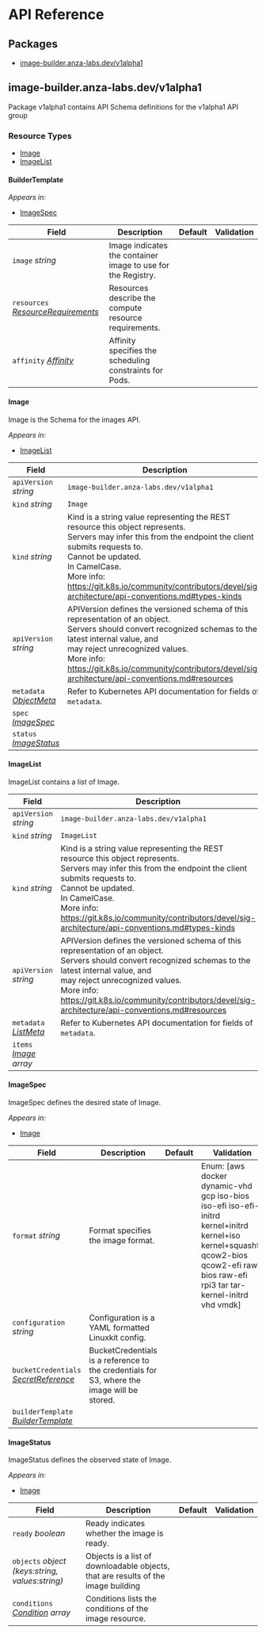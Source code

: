 # API Reference

## Packages
- [image-builder.anza-labs.dev/v1alpha1](#image-builderanza-labsdevv1alpha1)


## image-builder.anza-labs.dev/v1alpha1

Package v1alpha1 contains API Schema definitions for the  v1alpha1 API group

### Resource Types
- [Image](#image)
- [ImageList](#imagelist)



#### BuilderTemplate







_Appears in:_
- [ImageSpec](#imagespec)

| Field | Description | Default | Validation |
| --- | --- | --- | --- |
| `image` _string_ | Image indicates the container image to use for the Registry. |  |  |
| `resources` _[ResourceRequirements](https://kubernetes.io/docs/reference/generated/kubernetes-api/v1.32/#resourcerequirements-v1-core)_ | Resources describe the compute resource requirements. |  |  |
| `affinity` _[Affinity](https://kubernetes.io/docs/reference/generated/kubernetes-api/v1.32/#affinity-v1-core)_ | Affinity specifies the scheduling constraints for Pods. |  |  |


#### Image



Image is the Schema for the images API.



_Appears in:_
- [ImageList](#imagelist)

| Field | Description | Default | Validation |
| --- | --- | --- | --- |
| `apiVersion` _string_ | `image-builder.anza-labs.dev/v1alpha1` | | |
| `kind` _string_ | `Image` | | |
| `kind` _string_ | Kind is a string value representing the REST resource this object represents.<br />Servers may infer this from the endpoint the client submits requests to.<br />Cannot be updated.<br />In CamelCase.<br />More info: https://git.k8s.io/community/contributors/devel/sig-architecture/api-conventions.md#types-kinds |  |  |
| `apiVersion` _string_ | APIVersion defines the versioned schema of this representation of an object.<br />Servers should convert recognized schemas to the latest internal value, and<br />may reject unrecognized values.<br />More info: https://git.k8s.io/community/contributors/devel/sig-architecture/api-conventions.md#resources |  |  |
| `metadata` _[ObjectMeta](https://kubernetes.io/docs/reference/generated/kubernetes-api/v1.32/#objectmeta-v1-meta)_ | Refer to Kubernetes API documentation for fields of `metadata`. |  |  |
| `spec` _[ImageSpec](#imagespec)_ |  |  |  |
| `status` _[ImageStatus](#imagestatus)_ |  |  |  |


#### ImageList



ImageList contains a list of Image.





| Field | Description | Default | Validation |
| --- | --- | --- | --- |
| `apiVersion` _string_ | `image-builder.anza-labs.dev/v1alpha1` | | |
| `kind` _string_ | `ImageList` | | |
| `kind` _string_ | Kind is a string value representing the REST resource this object represents.<br />Servers may infer this from the endpoint the client submits requests to.<br />Cannot be updated.<br />In CamelCase.<br />More info: https://git.k8s.io/community/contributors/devel/sig-architecture/api-conventions.md#types-kinds |  |  |
| `apiVersion` _string_ | APIVersion defines the versioned schema of this representation of an object.<br />Servers should convert recognized schemas to the latest internal value, and<br />may reject unrecognized values.<br />More info: https://git.k8s.io/community/contributors/devel/sig-architecture/api-conventions.md#resources |  |  |
| `metadata` _[ListMeta](https://kubernetes.io/docs/reference/generated/kubernetes-api/v1.32/#listmeta-v1-meta)_ | Refer to Kubernetes API documentation for fields of `metadata`. |  |  |
| `items` _[Image](#image) array_ |  |  |  |


#### ImageSpec



ImageSpec defines the desired state of Image.



_Appears in:_
- [Image](#image)

| Field | Description | Default | Validation |
| --- | --- | --- | --- |
| `format` _string_ | Format specifies the image format. |  | Enum: [aws docker dynamic-vhd gcp iso-bios iso-efi iso-efi-initrd kernel+initrd kernel+iso kernel+squashfs qcow2-bios qcow2-efi raw-bios raw-efi rpi3 tar tar-kernel-initrd vhd vmdk] <br /> |
| `configuration` _string_ | Configuration is a YAML formatted Linuxkit config. |  |  |
| `bucketCredentials` _[SecretReference](https://kubernetes.io/docs/reference/generated/kubernetes-api/v1.32/#secretreference-v1-core)_ | BucketCredentials is a reference to the credentials for S3, where the image will be stored. |  |  |
| `builderTemplate` _[BuilderTemplate](#buildertemplate)_ |  |  |  |


#### ImageStatus



ImageStatus defines the observed state of Image.



_Appears in:_
- [Image](#image)

| Field | Description | Default | Validation |
| --- | --- | --- | --- |
| `ready` _boolean_ | Ready indicates whether the image is ready. |  |  |
| `objects` _object (keys:string, values:string)_ | Objects is a list of downloadable objects, that are results of the image building |  |  |
| `conditions` _[Condition](https://kubernetes.io/docs/reference/generated/kubernetes-api/v1.32/#condition-v1-meta) array_ | Conditions lists the conditions of the image resource. |  |  |


